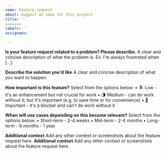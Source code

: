 ```yaml
---
name: Feature request
about: Suggest an idea for this project
title: ''
=======
labels: ''
assignees: ''

---
```


**Is your feature request related to a problem? Please describe.**
A clear and concise description of what the problem is. Ex. I'm always frustrated when [...]

**Describe the solution you'd like**
A clear and concise description of what you want to happen.

**How important is this feature?** Select from the options below:
• 🏝 Low - it's an enhancement but not crucial for work
• 🌗 Medium - can do work without it; but it's important (e.g. to save time or for convenience)
• 🌋 Important - it's a blocker and can't do work without it

**When will use cases depending on this become relevant?** Select from the options below:
• Short-term - 2-4 weeks
• Mid-term - 2-4 months
• Long-term - 6 months - 1 year

**Additional context**
Add any other context or screenshots about the feature request here.
**Additional context**
Add any other context or screenshots about the feature request here.
